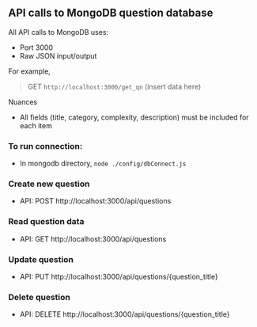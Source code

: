 ## API calls to MongoDB question database

All API calls to MongoDB uses:

- Port 3000
- Raw JSON input/output

For example,

> GET `http://localhost:3000/get_qn` (insert data here)

Nuances

- All fields (title, category, complexity, description) must be included for each item

### To run connection:

- In mongodb directory, `node ./config/dbConnect.js`

### Create new question

- API: POST http://localhost:3000/api/questions

### Read question data

- API: GET http://localhost:3000/api/questions

### Update question

- API: PUT http://localhost:3000/api/questions/{question_title}

### Delete question

- API: DELETE http://localhost:3000/api/questions/{question_title}
